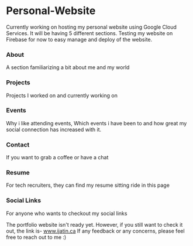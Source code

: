 # Personal-Website
Currently working on hosting my personal website using Google Cloud Services. It will be having 5 different sections.
Testing my website on Firebase for now to easy manage and deploy of the website. 

###  About
A section familiarizing a bit about me and my world
###  Projects
Projects I worked on and currently working on
###  Events
Why i like attending events, Which events i have been to and how great my social connection has increased with it.
###  Contact
If you want to grab a coffee or have a chat
###  Resume
For tech recruiters, they can find my resume sitting ride in this page
###  Social Links
For anyone who wants to checkout my social links 

The portfolio website isn't ready yet. However, if you still want to check it out, the link is- 
www.ijatin.ca
If any feedback or any concerns, please feel free to reach out to me :)
